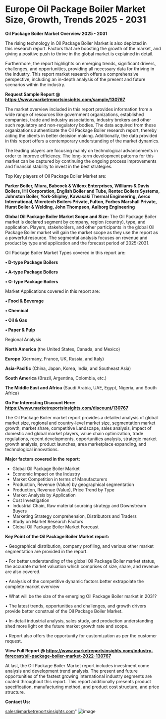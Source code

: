 # Europe Oil Package Boiler Market Size, Growth, Trends 2025 - 2031

<Strong> Oil Package Boiler Market Overview 2025 - 2031</strong>

The rising technology in Oil Package Boiler Market is also depicted in this research report. Factors that are boosting the growth of the market, and giving a positive push to thrive in the global market is explained in detail.

Furthermore, the report highlights on emerging trends, significant drivers, challenges, and opportunities, providing all necessary data for thriving in the industry. This report market research offers a comprehensive perspective, including an in-depth analysis of the present and future scenarios within the industry.

<strong>Request Sample Report @ <a href=https://www.marketreportsinsights.com/sample/130767>https://www.marketreportsinsights.com/sample/130767</a></strong>

The market overview included in this report provides information from a wide range of resources like government organizations, established companies, trade and industry associations, industry brokers and other such regulatory and non-regulatory bodies. The data acquired from these organizations authenticate the Oil Package Boiler research report, thereby aiding the clients in better decision making. Additionally, the data provided in this report offers a contemporary understanding of the market dynamics.

The leading players are focusing mainly on technological advancements in order to improve efficiency. The long-term development patterns for this market can be captured by continuing the ongoing process improvements and financial stability to invest in the best strategies.

Top Key players of Oil Package Boiler Market are:

<strong>Parker Boiler, Miura, Babcock & Wilcox Enterprises, Williams & Davis Boilers, IHI Corporation, English Boiler and Tube, Rentec Boilers Systems, Johnston Boiler, York-Shipley, Kawasaki Thermal Engineering, Aerco International, Microtech Boilers Private, Fulton, Forbes Marshall Private, Hurst Boiler & Welding, John Thompson, Aalborg Engineering</strong>

<strong><b>Global Oil Package Boiler Market Scope and Size:</b></strong>
The Oil Package Boiler market is declared segment by company, region (country), type, and application. Players, stakeholders, and other participants in the global Oil Package Boiler market will gain the market scope as they use the report as a powerful resource. The segmental analysis focuses on revenue and product by type and application and the forecast period of 2025-2031.

Oil Package Boiler Market Types covered in this report are:

<strong>• D-type Package Boilers

• A-type Package Boilers

• O-type Package Boilers</strong>

Market Applications covered in this report are:

<strong>• Food & Beverage

• Chemical

• Oil & Gas

• Paper & Pulp</strong> 

Regional Analysis

<strong>North America</strong> (the United States, Canada, and Mexico)

<strong>Europe</strong> (Germany, France, UK, Russia, and Italy)

<strong>Asia-Pacific</strong> (China, Japan, Korea, India, and Southeast Asia)

<strong>South America</strong> (Brazil, Argentina, Colombia, etc.)

<strong>The Middle East and Africa</strong> (Saudi Arabia, UAE, Egypt, Nigeria, and South Africa)

<strong>Go For Interesting Discount Here: <a href=https://www.marketreportsinsights.com/discount/130767>https://www.marketreportsinsights.com/discount/130767</a></strong>

The Oil Package Boiler market report provides a detailed analysis of global market size, regional and country-level market size, segmentation market growth, market share, competitive Landscape, sales analysis, impact of domestic and global market players, value chain optimization, trade regulations, recent developments, opportunities analysis, strategic market growth analysis, product launches, area marketplace expanding, and technological innovations.

<strong><b>Major factors covered in the report:</b></strong>
<ul>
  <li>Global Oil Package Boiler Market </li>
  <li>Economic Impact on the Industry</li>
  <li>Market Competition in terms of Manufacturers</li>
  <li>Production, Revenue (Value) by geographical segmentation</li>
  <li>Production, Revenue (Value), Price Trend by Type</li>
  <li>Market Analysis by Application</li>
  <li>Cost Investigation</li>
  <li>Industrial Chain, Raw material sourcing strategy and Downstream Buyers</li>
  <li>Marketing Strategy comprehension, Distributors and Traders</li>
  <li>Study on Market Research Factors</li>
  <li>Global Oil Package Boiler Market Forecast</li>
</ul>

<strong><b>Key Point of the Oil Package Boiler Market report:</b></strong>

• Geographical distribution, company profiling, and various other market segmentation are provided in the report.

• For better understanding of the global Oil Package Boiler market status, the accurate market valuation which comprises of size, share, and revenue are also covered.

• Analysis of the competitive dynamic factors better extrapolate the complete market overview

• What will be the size of the emerging Oil Package Boiler market in 2031?

• The latest trends, opportunities and challenges, and growth drivers provide better construal of the Oil Package Boiler Market.

• In-detail industrial analysis, sales study, and production understanding shed more light on the future market growth rate and scope.

• Report also offers the opportunity for customization as per the customer request.

<strong><b>View Full Report @ <a href=https://www.marketreportsinsights.com/industry-forecast/oil-package-boiler-market-2022-130767>https://www.marketreportsinsights.com/industry-forecast/oil-package-boiler-market-2022-130767</a></b></strong>


At last, the Oil Package Boiler Market report includes investment come analysis and development trend analysis. The present and future opportunities of the fastest growing international industry segments are coated throughout this report. This report additionally presents product specification, manufacturing method, and product cost structure, and price structure.

<strong>Contact Us:</strong>

sales@marketreportsinsights.com"
![image](https://github.com/user-attachments/assets/4ec2a503-d2a5-4c23-a4a0-359dcfc11e9e)

